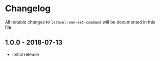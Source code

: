 # Changelog

All notable changes to `laravel-env-set-command` will be documented in this file

## 1.0.0 - 2018-07-13

- Initial release

